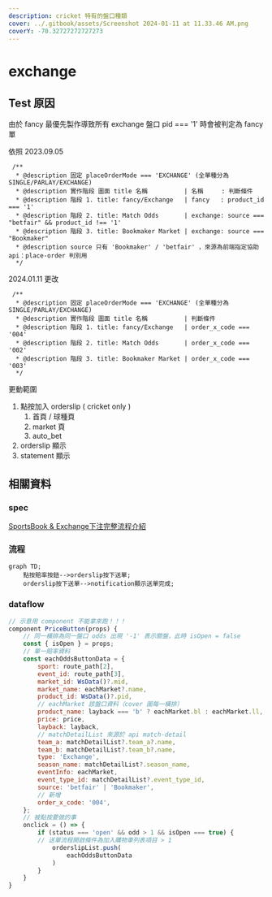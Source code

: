 ```yaml
---
description: cricket 特有的盤口種類
cover: ../.gitbook/assets/Screenshot 2024-01-11 at 11.33.46 AM.png
coverY: -70.32727272727273
---
```


# exchange

## Test 原因

由於 fancy 最優先製作導致所有 exchange 盤口 pid === '1' 時會被判定為 fancy 單

依照 2023.09.05

```jsdoc
 /**
  * @description 固定 placeOrderMode === 'EXCHANGE' (全單種分為 SINGLE/PARLAY/EXCHANGE)
  * @description 實作階段 圖面 title 名稱          | 名稱     : 判斷條件
  * @description 階段 1. title: fancy/Exchange   | fancy   : product_id === '1'
  * @description 階段 2. title: Match Odds       | exchange: source === "betfair" && product_id !== '1' 
  * @description 階段 3. title: Bookmaker Market | exchange: source === "Bookmaker" 
  * @description source 只有 'Bookmaker' / 'betfair' ，來源為前端指定協助 api：place-order 判別用 
  */
```

2024.01.11 更改

```jsdoc
 /**
  * @description 固定 placeOrderMode === 'EXCHANGE' (全單種分為 SINGLE/PARLAY/EXCHANGE)
  * @description 實作階段 圖面 title 名稱          | 判斷條件
  * @description 階段 1. title: fancy/Exchange   | order_x_code === '004'
  * @description 階段 2. title: Match Odds       | order_x_code === '002' 
  * @description 階段 3. title: Bookmaker Market | order_x_code === '003'
  */
```

更動範圍

1. 點按加入 orderslip ( cricket only )
   1. 首頁 / 球種頁
   2. market 頁
   3. auto\_bet
2. orderslip 顯示
3. statement 顯示

## 相關資料

### spec <a href="#https-docs.google.com-document-d-1jf8mdwqwskiursj12stinpuy7an6uswl4mx_wfj8lgu-edit-heading-h.ys11wsb" id="https-docs.google.com-document-d-1jf8mdwqwskiursj12stinpuy7an6uswl4mx_wfj8lgu-edit-heading-h.ys11wsb"></a>

[SportsBook & Exchange下注完整流程介紹](https://docs.google.com/document/d/1jf8MDWqWSKIURsJ12StInpuy7An6UsWl4mx\_wFj8lgU/edit#heading=h.ys11wsb28xdv)

### 流程

```mermaid
graph TD; 
    點按賠率按鈕-->orderslip按下送單;
    orderslip按下送單-->notification顯示送單完成;
```

### dataflow

```javascript
// 示意用 component 不能拿來跑！！！
component PriceButton(props) {
    // 同一橫排為同一盤口 odds 出現 '-1' 表示關盤，此時 isOpen = false
    const { isOpen } = props;
    // 單一賠率資料
    const eachOddsButtonData = {
        sport: route_path[2],
        event_id: route_path[3],
        market_id: WsData()?.mid,
        market_name: eachMarket?.name,
        product_id: WsData()?.pid,
        // eachMarket 該盤口資料（cover 圖每一橫排）
        product_name: layback === 'b' ? eachMarket.bl : eachMarket.ll,
        price: price,
        layback: layback,
        // matchDetailList 來源於 api match-detail
        team_a: matchDetailList?.team_a?.name,
        team_b: matchDetailList?.team_b?.name,
        type: 'Exchange',
        season_name: matchDetailList?.season_name,
        eventInfo: eachMarket,
        event_type_id: matchDetailList?.event_type_id,
        source: 'betfair' | 'Bookmaker',
        // 新增
        order_x_code: '004',
    };    
    // 被點按要做的事
    onclick = () => {
        if (status === 'open' && odd > 1 && isOpen === true) {
        // 送單流程開啟條件為加入購物車列表項目 > 1
            orderslipList.push(
                eachOddsButtonData
            )
        }
    }
}
```

